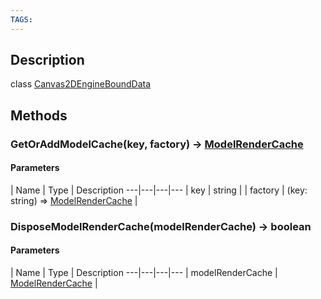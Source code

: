 ```yaml
---
TAGS:
---
```

## Description

class [Canvas2DEngineBoundData](/classes/2.0/Canvas2DEngineBoundData)



## Methods

### GetOrAddModelCache(key, factory) &rarr; [ModelRenderCache](/classes/2.0/ModelRenderCache)



#### Parameters
 | Name | Type | Description
---|---|---|---
 | key | string | 
 | factory | (key: string) =&gt; [ModelRenderCache](/classes/2.0/ModelRenderCache) | 
### DisposeModelRenderCache(modelRenderCache) &rarr; boolean



#### Parameters
 | Name | Type | Description
---|---|---|---
 | modelRenderCache | [ModelRenderCache](/classes/2.0/ModelRenderCache) | 

